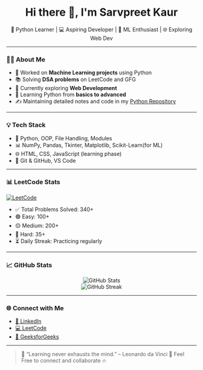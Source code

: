 
<h1 align="center">Hi there 👋, I'm Sarvpreet Kaur</h1>

<p align="center">
🌱 Python Learner | 💻 Aspiring Developer | 🤖 ML Enthusiast | 🌐 Exploring Web Dev
</p>

---

### 👩‍💻 About Me

- 🤖 Worked on **Machine Learning projects** using Python  
- 📚 Solving **DSA problems** on LeetCode and GFG  
- 🔭 Currently exploring **Web Development**  
- 📘 Learning Python from **basics to advanced**  
- ✍️ Maintaining detailed notes and code in my [Python Repository](https://github.com/Sarvpreet-Kaur/PYTHON)

---

### 💡 Tech Stack

- 🐍 Python, OOP, File Handling, Modules  
- 📊 NumPy, Pandas, Tkinter, Matplotlib, Scikit-Learn(for ML)  
- 🌐 HTML, CSS, JavaScript (learning phase)  
- 💾 Git & GitHub, VS Code

---

### 📊 LeetCode Stats

[![LeetCode](https://img.shields.io/badge/LeetCode-Sarvpreet_Kaur-orange?logo=leetcode&logoColor=white)](https://leetcode.com/u/Sarvpreet_Kaur/)
- ✅ Total Problems Solved: 340+
- 🟢 Easy: 100+
- 🟡 Medium: 200+
- 🔴 Hard: 35+
- ⏳ Daily Streak: Practicing regularly
---

### 📈 GitHub Stats

<p align="center">
  <img src="https://github-readme-stats.vercel.app/api?username=Sarvpreet-Kaur&show_icons=true&theme=radical" alt="GitHub Stats" />
  <br/>
  <img src="https://github-readme-streak-stats.herokuapp.com/?user=Sarvpreet-Kaur&theme=radical" alt="GitHub Streak" />
</p>

---

### 🌐 Connect with Me

- [💼 LinkedIn](https://www.linkedin.com/in/sarvpreet-kaur-a230702a1)
- [💻 LeetCode](https://leetcode.com/u/Sarvpreet_Kaur/)
- [📗 GeeksforGeeks](https://www.geeksforgeeks.org/user/sarvprehqy9)

---

> 💬 “Learning never exhausts the mind.” – Leonardo da Vinci
> 🌟 Feel Free to connect and collaborate 🔥
